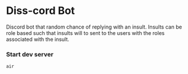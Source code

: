 # Diss-cord Bot

Discord bot that random chance of replying with an insult. Insults can be role based such that insults will to sent to the users with the roles associated with the insult.


### Start dev server
```
air
```
